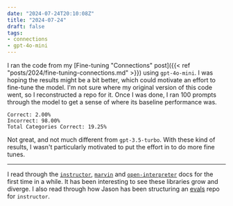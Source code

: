 ```yaml
---
date: "2024-07-24T20:10:08Z"
title: "2024-07-24"
draft: false
tags:
- connections
- gpt-4o-mini
---
```


I ran the code from my [Fine-tuning "Connections" post]({{< ref "posts/2024/fine-tuning-connections.md" >}}) using `gpt-4o-mini`.
I was hoping the results might be a bit better, which could motivate an effort to fine-tune the model.
I'm not sure where my original version of this code went, so I reconstructed a repo for it.
Once I was done, I ran 100 prompts through the model to get a sense of where its baseline performance was.

```text
Correct: 2.00%
Incorrect: 98.00%
Total Categories Correct: 19.25%
```

Not great, and not much different from `gpt-3.5-turbo`.
With these kind of results, I wasn't particularly motivated to put the effort in to do more fine tunes.

---

I read through the [`instructor`](https://python.useinstructor.com), [`marvin`](https://www.askmarvin.ai/welcome/what_is_marvin/) and [`open-interpreter`](https://github.com/OpenInterpreter/open-interpreter) docs for the first time in a while.
It has been interesting to see these libraries grow and diverge.
I also read through how Jason has been structuring an [evals](https://github.com/instructor-ai/evals/) repo for `instructor`.
